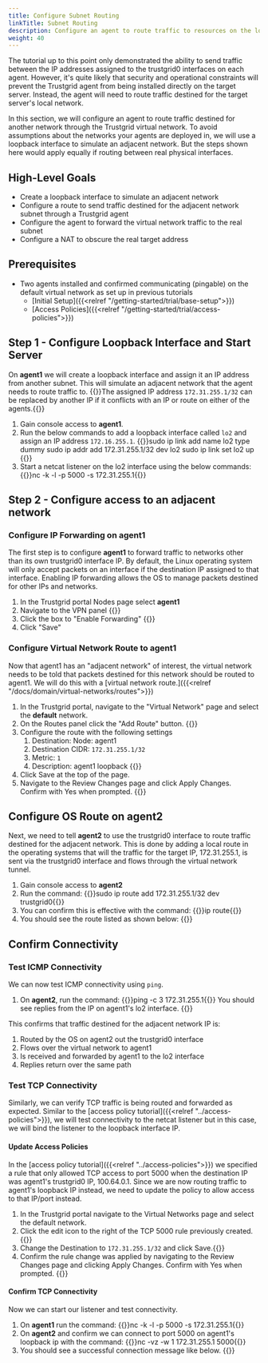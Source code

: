 ```yaml
---
title: Configure Subnet Routing
linkTitle: Subnet Routing
description: Configure an agent to route traffic to resources on the local network
weight: 40
---
```

The tutorial up to this point only demonstrated the ability to send traffic between the IP addresses assigned to the trustgrid0 interfaces on each agent.  However, it's quite likely that security and operational constraints will prevent the Trustgrid agent from being installed directly on the target server.  Instead, the agent will need to route traffic destined for the target server's local network.

In this section, we will configure an agent to route traffic destined for another network through the Trustgrid virtual network. To avoid assumptions about the networks your agents are deployed in, we will use a loopback interface to simulate an adjacent network. But the steps shown here would apply equally if routing between real physical interfaces.


## High-Level Goals
- Create a loopback interface to simulate an adjacent network 
- Configure a route to send traffic destined for the adjacent network subnet through a Trustgrid agent
- Configure the agent to forward the virtual network traffic to the real subnet
- Configure a NAT to obscure the real target address

## Prerequisites
- Two agents installed and confirmed communicating (pingable) on the default virtual network as set up in previous tutorials
    - [Initial Setup]({{<relref "/getting-started/trial/base-setup">}})
    - [Access Policies]({{<relref "/getting-started/trial/access-policies">}})

## Step 1 - Configure Loopback Interface and Start Server
On **agent1** we will create a loopback interface and assign it an IP address from another subnet. This will simulate an adjacent network that the agent needs to route traffic to.
{{<alert color="info">}}The assigned IP address `172.31.255.1/32` can be replaced by another IP if it conflicts with an IP or route on either of the agents.{{</alert>}}

1. Gain console access to **agent1**. 
1. Run the below commands to add a loopback interface called `lo2` and assign an IP address `172.16.255.1`. {{<codeblock>}}sudo ip link add name lo2 type dummy
sudo ip addr add 172.31.255.1/32 dev lo2
sudo ip link set lo2 up
{{</codeblock>}}
1. Start a netcat listener on the lo2 interface using the below commands: {{<codeblock>}}nc -k -l -p 5000 -s 172.31.255.1{{</codeblock>}}

## Step 2 - Configure access to an adjacent network

### Configure IP Forwarding on agent1
The first step is to configure **agent1** to forward traffic to networks other than its own trustgrid0 interface IP. By default, the Linux operating system will only accept packets on an interface if the destination IP assigned to that interface. Enabling IP forwarding allows the OS to manage packets destined for other IPs and networks. 

1. In the Trustgrid portal Nodes page select **agent1**
1. Navigate to the VPN panel {{<tgimg src="agent1-vpn-nav.png" width="40%">}}
1. Click the box to "Enable Forwarding" {{<tgimg src="agent1-enable-forwarding.png" width="40%">}}
1. Click "Save"

### Configure Virtual Network Route to agent1
Now that agent1 has an "adjacent network" of interest, the virtual network needs to be told that packets destined for this network should be routed to agent1. We will do this with a [virtual network route.]({{<relref "/docs/domain/virtual-networks/routes">}})

1. In the Trustgrid portal, navigate to the "Virtual Network" page and select the **default** network. 
1. On the Routes panel click the "Add Route" button. {{<tgimg src="add-routes-button.png" width="60%">}}
1. Configure the route with the following settings
    1. Destination: Node: agent1
    1. Destination CIDR: `172.31.255.1/32`
    1. Metric: `1`
    1. Description: agent1 loopback
    {{<tgimg src="agent1-route.png" width="95%">}}
1. Click Save at the top of the page.
1. Navigate to the Review Changes page and click Apply Changes. Confirm with Yes when prompted.  {{<tgimg src="agent1-route-confirm.png" width="90%" >}}

## Configure OS Route on agent2
Next, we need to tell **agent2** to use the trustgrid0 interface to route traffic destined for the adjacent network. This is done by adding a local route in the operating systems that will the traffic for the target IP, 172.31.255.1, is sent via the trustgrid0 interface and flows through the virtual network tunnel.
1. Gain console access to **agent2**
1. Run the command: {{<codeblock>}}sudo ip route add 172.31.255.1/32 dev trustgrid0{{</codeblock>}}
1. You can confirm this is effective with the command: {{<codeblock>}}ip route{{</codeblock>}}
1. You should see the route listed as shown below: {{<tgimg src="os-route.png" width="80%" alt="ip route output with the last line showing '172.31.255.1 dev trustgrid0 scope link metric 1'" caption="Route for 172.31.255.1 on the trustgrid0 interface">}}

## Confirm Connectivity
### Test ICMP Connectivity
We can now test ICMP connectivity using `ping`.
1. On **agent2**, run the command: {{<codeblock>}}ping -c 3 172.31.255.1{{</codeblock>}}
You should see replies from the IP on agent1's lo2 interface.
{{<tgimg src="routed-icmp-success.png" width="80%" alt="successful pings to 172.31.255.1" caption="Successfully routed pings">}}

This confirms that traffic destined for the adjacent network IP is:
1. Routed by the OS on agent2 out the trustgrid0 interface
1. Flows over the virtual network to agent1
1. Is received and forwarded by agent1 to the lo2 interface
1. Replies return over the same path

### Test TCP Connectivity
Similarly, we can verify TCP traffic is being routed and forwarded as expected.  Similar to the [access policy tutorial]({{<relref "../access-policies">}}), we will test connectivity to the netcat listener but in this case, we will bind the listener to the loopback interface IP.

#### Update Access Policies
In the [access policy tutorial]({{<relref "../access-policies">}}) we specified a rule that only allowed TCP access to port 5000 when the destination IP was agent1's trustgrid0 IP, 100.64.0.1. Since we are now routing traffic to agent1's loopback IP instead, we need to update the policy to allow access to that IP/port instead.
1. In the Trustgrid portal navigate to the Virtual Networks page and select the default network. 
1. Click the edit icon to the right of the TCP 5000 rule previously created. {{<tgimg src="edit-acl.png" width="95%">}}
1. Change the Destination to `172.31.255.1/32` and click Save.{{<tgimg src="tcp-acl-change.png" width="70%">}}
1. Confirm the rule change was applied by navigating to the Review Changes page and clicking Apply Changes. Confirm with Yes when prompted. {{<tgimg src="tcp-acl-change-review.png" width="90%">}}

#### Confirm TCP Connectivity
Now we can start our listener and test connectivity.
1. On **agent1** run the command: {{<codeblock>}}nc -k -l -p 5000 -s 172.31.255.1{{</codeblock>}}
1. On **agent2** and confirm we can connect to port 5000 on agent1's loopback ip with the command: {{<codeblock>}}nc -vz -w 1 172.31.255.1 5000{{</codeblock>}}
1. You should see a successful connection message like below. {{<tgimg src="tcp-connect-success.png" width="70%">}}

